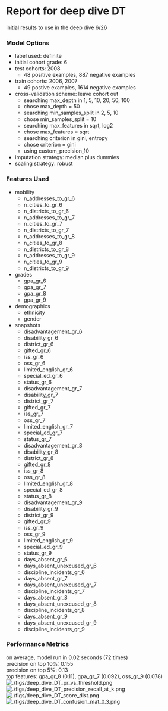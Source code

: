 # Report for deep dive DT
initial results to use in the deep dive 6/26

### Model Options
* label used: definite
* initial cohort grade: 6
* test cohorts: 2008
	 * 48 positive examples, 887 negative examples
* train cohorts: 2006, 2007
	 * 49 postive examples, 1614 negative examples
* cross-validation scheme: leave cohort out
	 * searching max_depth in 1, 5, 10, 20, 50, 100
	 * chose max_depth = 50
	 * searching min_samples_split in 2, 5, 10
	 * chose min_samples_split = 10
	 * searching max_features in sqrt, log2
	 * chose max_features = sqrt
	 * searching criterion in gini, entropy
	 * chose criterion = gini
	 * using custom_precision_10
* imputation strategy: median plus dummies
* scaling strategy: robust

### Features Used
* mobility
	 * n_addresses_to_gr_6
	 * n_cities_to_gr_6
	 * n_districts_to_gr_6
	 * n_addresses_to_gr_7
	 * n_cities_to_gr_7
	 * n_districts_to_gr_7
	 * n_addresses_to_gr_8
	 * n_cities_to_gr_8
	 * n_districts_to_gr_8
	 * n_addresses_to_gr_9
	 * n_cities_to_gr_9
	 * n_districts_to_gr_9
* grades
	 * gpa_gr_6
	 * gpa_gr_7
	 * gpa_gr_8
	 * gpa_gr_9
* demographics
	 * ethnicity
	 * gender
* snapshots
	 * disadvantagement_gr_6
	 * disability_gr_6
	 * district_gr_6
	 * gifted_gr_6
	 * iss_gr_6
	 * oss_gr_6
	 * limited_english_gr_6
	 * special_ed_gr_6
	 * status_gr_6
	 * disadvantagement_gr_7
	 * disability_gr_7
	 * district_gr_7
	 * gifted_gr_7
	 * iss_gr_7
	 * oss_gr_7
	 * limited_english_gr_7
	 * special_ed_gr_7
	 * status_gr_7
	 * disadvantagement_gr_8
	 * disability_gr_8
	 * district_gr_8
	 * gifted_gr_8
	 * iss_gr_8
	 * oss_gr_8
	 * limited_english_gr_8
	 * special_ed_gr_8
	 * status_gr_8
	 * disadvantagement_gr_9
	 * disability_gr_9
	 * district_gr_9
	 * gifted_gr_9
	 * iss_gr_9
	 * oss_gr_9
	 * limited_english_gr_9
	 * special_ed_gr_9
	 * status_gr_9
	 * days_absent_gr_6
	 * days_absent_unexcused_gr_6
	 * discipline_incidents_gr_6
	 * days_absent_gr_7
	 * days_absent_unexcused_gr_7
	 * discipline_incidents_gr_7
	 * days_absent_gr_8
	 * days_absent_unexcused_gr_8
	 * discipline_incidents_gr_8
	 * days_absent_gr_9
	 * days_absent_unexcused_gr_9
	 * discipline_incidents_gr_9

### Performance Metrics
on average, model run in 0.02 seconds (72 times) <br/>precision on top 10%: 0.155 <br/>precision on top 5%: 0.13 <br/>top features: gpa_gr_8 (0.11), gpa_gr_7 (0.092), oss_gr_9 (0.078)
![./figs/deep_dive_DT_pr_vs_threshold.png](deep_dive_DT_pr_vs_threshold.png)
![./figs/deep_dive_DT_precision_recall_at_k.png](deep_dive_DT_precision_recall_at_k.png)
![./figs/deep_dive_DT_score_dist.png](deep_dive_DT_score_dist.png)
![./figs/deep_dive_DT_confusion_mat_0.3.png](deep_dive_DT_confusion_mat_0.3.png)

